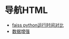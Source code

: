 <!--
 * @Descripttion: 
 * @Author: xujg
 * @version: 
 * @Date: 2024-07-11 01:14:16
 * @LastEditTime: 2024-07-11 01:39:24
-->
# 导航HTML

* [faiss python运行时间对比](./faiss/faiss_running_time.html)
* [数据增强](./data_augment/data_augment.html)